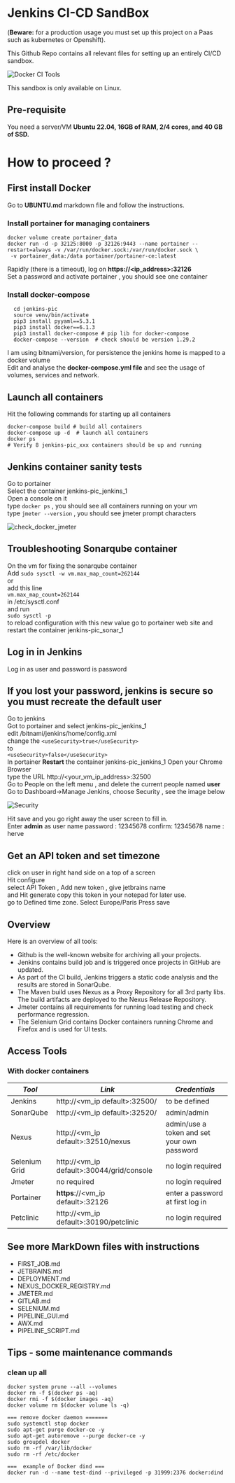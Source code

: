 # Jenkins CI-CD SandBox

(**Beware:** for a production usage you must set up this project on a Paas such as kubernetes or Openshift). 

This Github Repo contains all relevant files for setting up an entirely CI/CD sandbox.

![Docker CI Tools](screenshots/pic.png)

This sandbox is only available on Linux.

## Pre-requisite
You need a server/VM  **Ubuntu 22.04, 16GB of RAM, 2/4 cores, and 40 GB of SSD.**

# How to proceed ?  
## First install Docker 
Go to **UBUNTU.md** markdown file and follow the instructions.

### Install portainer for managing containers
```shell
docker volume create portainer_data
docker run -d -p 32125:8000 -p 32126:9443 --name portainer --restart=always -v /var/run/docker.sock:/var/run/docker.sock \
 -v portainer_data:/data portainer/portainer-ce:latest
``` 
Rapidly (there is a timeout), log on **https://<ip_address>:32126**    
Set a password and activate portainer , you should see one container

### Install docker-compose 
```shell script
  cd jenkins-pic
  source venv/bin/activate
  pip3 install pyyaml==5.3.1
  pip3 install docker==6.1.3
  pip3 install docker-compose # pip lib for docker-compose 
  docker-compose --version  # check should be version 1.29.2
```
I am using bitnami/version, for persistence the jenkins home is mapped to a docker volume  
Edit and analyse the **docker-compose.yml file** and see the usage of volumes, services and network. 

## Launch all containers
Hit the following commands for starting up all containers
```shell
docker-compose build # build all containers 
docker-compose up -d  # launch all containers
docker ps 
# Verify 8 jenkins-pic_xxx containers should be up and running
```

## Jenkins container sanity tests
Go to portainer    
Select the container jenkins-pic_jenkins_1    
Open a console on it     
type ```docker ps``` , you should see all containers running on your vm     
type ```jmeter --version``` , you should see jmeter prompt characters  


![check_docker_jmeter](screenshots/check_docker_jmeter.png)


## Troubleshooting Sonarqube container
On the vm for fixing the sonarqube container  
Add ```sudo sysctl -w vm.max_map_count=262144```   
or  
add this line   
```vm.max_map_count=262144```  
in /etc/sysctl.conf  
and run   
```sudo sysctl -p ```  
to reload configuration with this new value
go to portainer web site and restart the container jenkins-pic_sonar_1


## Log in in Jenkins
Log in  as user and password is password 

## If you lost your password,  jenkins is secure so you must recreate the default user  
Go to jenkins  
Got to portainer and select jenkins-pic_jenkins_1  
edit /bitnami/jenkins/home/config.xml   
change the ```<useSecurity>true</useSecurity>```  
to  
```<useSecurity>false</useSecurity>```  
In portainer **Restart** the container jenkins-pic_jenkins_1
Open your Chrome Browser        
type the URL  http://<your_vm_ip_address>:32500      
Go to People on the left menu , and delete the current people named **user**   
Go to Dashboard->Manage Jenkins, choose Security , see the image below  

![Security](screenshots/security.png)  

Hit save and you go right away the user screen to fill in.  
Enter **admin** as user name 
password : 12345678
confirm: 12345678
name : herve

## Get an API token and set timezone
click on user in right hand side on a top of a screen  
Hit configure  
select API Token , Add new token , give jetbrains name  
and Hit generate 
copy this token in your notepad for later use.  
go to Defined time zone. Select Europe/Paris
Press  save   

## Overview
Here is an overview of all tools:
- Github is the well-known website for archiving all your projects.
- Jenkins contains build job and is triggered once projects in GitHub are updated.
- As part of the CI build, Jenkins triggers a static code analysis and the results are stored in SonarQube.
- The Maven build uses Nexus as a Proxy Repository for all 3rd party libs. The build artifacts are deployed to the Nexus Release Repository.
- Jmeter contains all requirements for running load testing and check performance regression.
- The Selenium Grid contains Docker containers running Chrome and Firefox and is used for UI tests.

## Access Tools
### With docker containers
| *Tool* | *Link*                                    | *Credentials* |
| --------- |-------------------------------------------| ------------- |
| Jenkins | http://<vm_ip default>:32500/             | to be defined |
| SonarQube | http://<vm_ip default>:32520/             | admin/admin |
| Nexus | http://<vm_ip default>:32510/nexus        | admin/use a token and set your own password |
| Selenium Grid | http://<vm_ip default>:30044/grid/console | no login required |
 | Jmeter | no required                               | no login required |
 | Portainer | **https**://<vm_ip default>:32126         | enter a password at first log in |
| Petclinic | http://<vm_ip default>:30190/petclinic    | no login required |

## See more MarkDown files with instructions

* FIRST_JOB.md 
* JETBRAINS.md
* DEPLOYMENT.md
* NEXUS_DOCKER_REGISTRY.md
* JMETER.md
* GITLAB.md
* SELENIUM.md
* PIPELINE_GUI.md
* AWX.md
* PIPELINE_SCRIPT.md

## Tips - some maintenance commands 
### clean up all   
```
docker system prune --all --volumes
docker rm -f $(docker ps -aq)
docker rmi -f $(docker images -aq)
docker volume rm $(docker volume ls -q)

=== remove docker daemon =======
sudo systemctl stop docker
sudo apt-get purge docker-ce -y
sudo apt-get autoremove --purge docker-ce -y
sudo groupdel docker
sudo rm -rf /var/lib/docker
sudo rm -rf /etc/docker

===  example of Docker dind === 
docker run -d --name test-dind --privileged -p 31999:2376 docker:dind
```